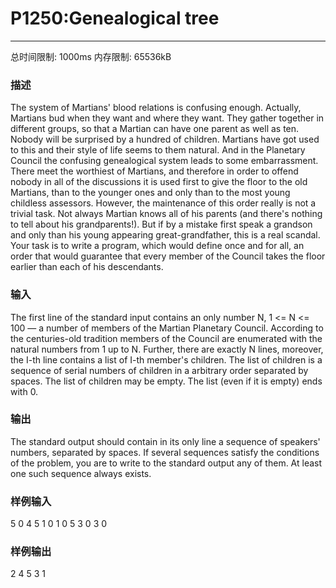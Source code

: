 # P1250:Genealogical tree

------

总时间限制: 1000ms 内存限制: 65536kB

### 描述

The system of Martians' blood relations is confusing enough. Actually, Martians bud when they want and where they want. They gather together in different groups, so that a Martian can have one parent as well as ten. Nobody will be surprised by a hundred of children. Martians have got used to this and their style of life seems to them natural.
And in the Planetary Council the confusing genealogical system leads to some embarrassment. There meet the worthiest of Martians, and therefore in order to offend nobody in all of the discussions it is used first to give the floor to the old Martians, than to the younger ones and only than to the most young childless assessors. However, the maintenance of this order really is not a trivial task. Not always Martian knows all of his parents (and there's nothing to tell about his grandparents!). But if by a mistake first speak a grandson and only than his young appearing great-grandfather, this is a real scandal.
Your task is to write a program, which would define once and for all, an order that would guarantee that every member of the Council takes the floor earlier than each of his descendants.

### 输入

The first line of the standard input contains an only number N, 1 <= N <= 100 — a number of members of the Martian Planetary Council. According to the centuries-old tradition members of the Council are enumerated with the natural numbers from 1 up to N. Further, there are exactly N lines, moreover, the I-th line contains a list of I-th member's children. The list of children is a sequence of serial numbers of children in a arbitrary order separated by spaces. The list of children may be empty. The list (even if it is empty) ends with 0.

### 输出

The standard output should contain in its only line a sequence of speakers' numbers, separated by spaces. If several sequences satisfy the conditions of the problem, you are to write to the standard output any of them. At least one such sequence always exists.<br>

### 样例输入

5
0
4 5 1 0
1 0
5 3 0
3 0

### 样例输出

2 4 5 3 1
